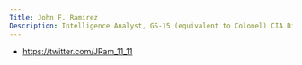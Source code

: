 ```yaml
---
Title: John F. Ramirez
Description: Intelligence Analyst, GS-15 (equivalent to Colonel) CIA Directorate of Science and Technology, Directorate of Intelligence, and the ODNI National Counterproliferation Center (NCPC) 1984-2009. Chief, ELINT Analysis Branch specializing in Ballistic Missile Defense. Majored in Political Science, graduated George Washington University 1983, recipient of the CIA Career Intelligence Medal 3/17/2010.
---
```

* https://twitter.com/JRam_11_11